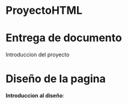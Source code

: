 # ProyectoHTML

# Entrega de documento
Introduccion del proyecto



# Diseño de la pagina
**Introduccion al diseño**:



